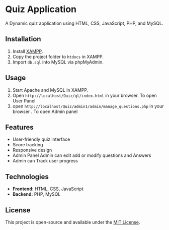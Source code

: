 # Quiz Application

A Dynamic quiz application using HTML, CSS, JavaScript, PHP, and MySQL.

## Installation

1. Install [XAMPP](https://www.apachefriends.org/index.html).
2. Copy the project folder to `htdocs` in XAMPP.
3. Import `db.sql` into MySQL via phpMyAdmin.

## Usage

1. Start Apache and MySQL in XAMPP.
2. Open `http://localhost/Quiz/ql/index.html` in your browser. To open User Panel
3. open `http://localhost/Quiz/admin1/admin/manage_questions.php` in your browser . To open Admin panel  

## Features

- User-friendly quiz interface
- Score tracking
- Responsive design
- Admin Panel Admin can edit add or modify questions and Answers 
- Admin can Track user progress

## Technologies

- **Frontend:** HTML, CSS, JavaScript
- **Backend:** PHP, MySQL

## License

This project is open-source and available under the [MIT License](LICENSE).
